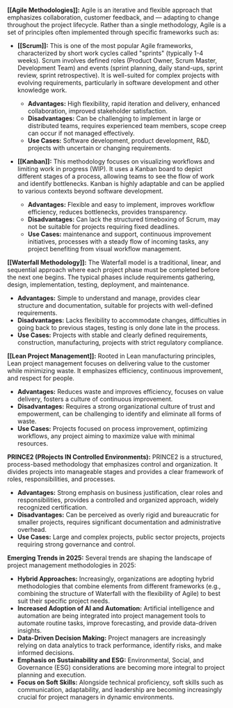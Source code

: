 

**[[Agile Methodologies]]:** Agile is an iterative and flexible approach that emphasizes collaboration, customer feedback, and — adapting to change throughout the project lifecycle. Rather than a single methodology, Agile is a set of principles often implemented through specific frameworks such as:

- **[[Scrum]]:** This is one of the most popular Agile frameworks, characterized by short work cycles called "sprints" (typically 1-4 weeks). Scrum involves defined roles (Product Owner, Scrum Master, Development Team) and events (sprint planning, daily stand-ups, sprint review, sprint retrospective). It is well-suited for complex projects with evolving requirements, particularly in software development and other knowledge work.
    
    - **Advantages:** High flexibility, rapid iteration and delivery, enhanced collaboration, improved stakeholder satisfaction.
    - **Disadvantages:** Can be challenging to implement in large or distributed teams, requires experienced team members, scope creep can occur if not managed effectively.
    - **Use Cases:** Software development, product development, R&D, projects with uncertain or changing requirements.
- **[[Kanban]]:** This methodology focuses on visualizing workflows and limiting work in progress (WIP). It uses a Kanban board to depict different stages of a process, allowing teams to see the flow of work and identify bottlenecks. Kanban is highly adaptable and can be applied to various contexts beyond software development.
    
    - **Advantages:** Flexible and easy to implement, improves workflow efficiency, reduces bottlenecks, provides transparency.
    - **Disadvantages:** Can lack the structured timeboxing of Scrum, may not be suitable for projects requiring fixed deadlines.
    - **Use Cases:** maintenance and support, continuous improvement initiatives, processes with a steady flow of incoming tasks, any project benefiting from visual workflow management.

**[[Waterfall Methodology]]:** The Waterfall model is a traditional, linear, and sequential approach where each project phase must be completed before the next one begins. The typical phases include requirements gathering, design, implementation, testing, deployment, and maintenance.

- **Advantages:** Simple to understand and manage, provides clear structure and documentation, suitable for projects with well-defined requirements.
- **Disadvantages:** Lacks flexibility to accommodate changes, difficulties in going back to previous stages, testing is only done late in the process.
- **Use Cases:** Projects with stable and clearly defined requirements, construction, manufacturing, projects with strict regulatory compliance.

**[[Lean Project Management]]:** Rooted in Lean manufacturing principles, Lean project management focuses on delivering value to the customer while minimizing waste. It emphasizes efficiency, continuous improvement, and respect for people.

- **Advantages:** Reduces waste and improves efficiency, focuses on value delivery, fosters a culture of continuous improvement.
- **Disadvantages:** Requires a strong organizational culture of trust and empowerment, can be challenging to identify and eliminate all forms of waste.
- **Use Cases:** Projects focused on process improvement, optimizing workflows, any project aiming to maximize value with minimal resources.

**PRINCE2 (PRojects IN Controlled Environments):** PRINCE2 is a structured, process-based methodology that emphasizes control and organization. It divides projects into manageable stages and provides a clear framework of roles, responsibilities, and processes.

- **Advantages:** Strong emphasis on business justification, clear roles and responsibilities, provides a controlled and organized approach, widely recognized certification.
- **Disadvantages:** Can be perceived as overly rigid and bureaucratic for smaller projects, requires significant documentation and administrative overhead.
- **Use Cases:** Large and complex projects, public sector projects, projects requiring strong governance and control.

**Emerging Trends in 2025:** Several trends are shaping the landscape of project management methodologies in 2025:

- **Hybrid Approaches:** Increasingly, organizations are adopting hybrid methodologies that combine elements from different frameworks (e.g., combining the structure of Waterfall with the flexibility of Agile) to best suit their specific project needs.
- **Increased Adoption of AI and Automation:** Artificial intelligence and automation are being integrated into project management tools to automate routine tasks, improve forecasting, and provide data-driven insights.
- **Data-Driven Decision Making:** Project managers are increasingly relying on data analytics to track performance, identify risks, and make informed decisions.
- **Emphasis on Sustainability and ESG:** Environmental, Social, and Governance (ESG) considerations are becoming more integral to project planning and execution.
- **Focus on Soft Skills:** Alongside technical proficiency, soft skills such as communication, adaptability, and leadership are becoming increasingly crucial for project managers in dynamic environments.

